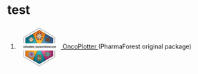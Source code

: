 # test
1. <a href="https://github.com/PharmaForest/OncoPlotter">
     <img src="https://github.com/Morioka-Yutaka/test/blob/main/odstable_layoutshowcase.png" alt="GitHub" width="100" style="vertical-align: middle;"/> OncoPlotter
   </a> (PharmaForest original package)
